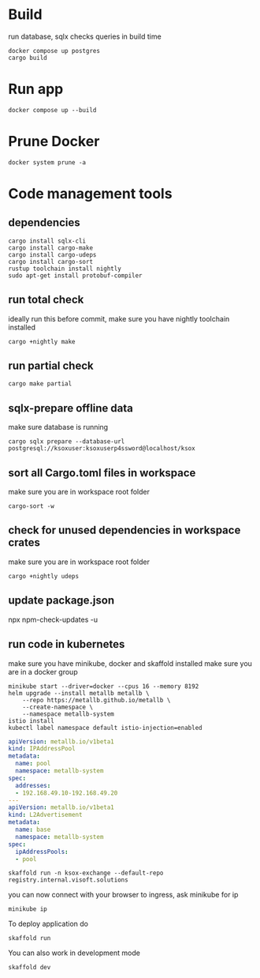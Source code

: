 # Build
run database, sqlx checks queries in build time
```
docker compose up postgres
cargo build
```

# Run app
```
docker compose up --build
```

# Prune Docker
```
docker system prune -a
```

# Code management tools

## dependencies
```
cargo install sqlx-cli
cargo install cargo-make
cargo install cargo-udeps
cargo install cargo-sort
rustup toolchain install nightly
sudo apt-get install protobuf-compiler
```

## run total check
ideally run this before commit, make sure you have nightly toolchain installed
```
cargo +nightly make
```

## run partial check
```
cargo make partial
```

## sqlx-prepare offline data
make sure database is running
```
cargo sqlx prepare --database-url postgresql://ksoxuser:ksoxuserp4ssword@localhost/ksox
```

## sort all Cargo.toml files in workspace
make sure you are in workspace root folder
```
cargo-sort -w
```

## check for unused dependencies in workspace crates
make sure you are in workspace root folder
```
cargo +nightly udeps
```

## update package.json
npx npm-check-updates -u

## run code in kubernetes
make sure you have minikube, docker and skaffold installed
make sure you are in a docker group
```shell
minikube start --driver=docker --cpus 16 --memory 8192
helm upgrade --install metallb metallb \
    --repo https://metallb.github.io/metallb \
    --create-namespace \
    --namespace metallb-system
istio install
kubectl label namespace default istio-injection=enabled
```
```yaml
apiVersion: metallb.io/v1beta1
kind: IPAddressPool
metadata:
  name: pool
  namespace: metallb-system
spec:
  addresses:
  - 192.168.49.10-192.168.49.20
---
apiVersion: metallb.io/v1beta1
kind: L2Advertisement
metadata:
  name: base
  namespace: metallb-system
spec:
  ipAddressPools:
  - pool
```

```shell
skaffold run -n ksox-exchange --default-repo registry.internal.visoft.solutions
```

you can now connect with your browser to ingress, ask minikube for ip
```shell
minikube ip
```
To deploy application do
```shell
skaffold run
```
You can also work in development mode
```shell
skaffold dev
```
